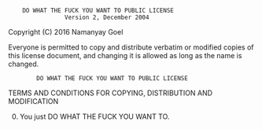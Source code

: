         DO WHAT THE FUCK YOU WANT TO PUBLIC LICENSE 
                    Version 2, December 2004 

 Copyright (C) 2016 Namanyay Goel

 Everyone is permitted to copy and distribute verbatim or modified 
 copies of this license document, and changing it is allowed as long 
 as the name is changed. 

            DO WHAT THE FUCK YOU WANT TO PUBLIC LICENSE 
   TERMS AND CONDITIONS FOR COPYING, DISTRIBUTION AND MODIFICATION 

  0. You just DO WHAT THE FUCK YOU WANT TO.
